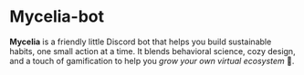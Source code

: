 # Mycelia-bot
**Mycelia** is a friendly little Discord bot that helps you build sustainable habits, one small action at a time. It blends behavioral science, cozy design, and a touch of gamification to help you *grow your own virtual ecosystem* 🌱.
